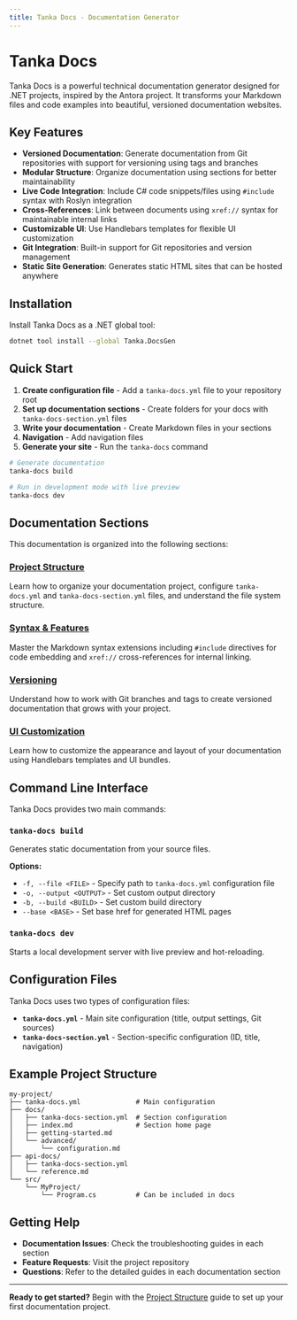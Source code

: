 ```yaml
---
title: Tanka Docs - Documentation Generator
---
```


# Tanka Docs

Tanka Docs is a powerful technical documentation generator designed for .NET projects, inspired by the Antora project. It transforms your Markdown files and code examples into beautiful, versioned documentation websites.

## Key Features

- **Versioned Documentation**: Generate documentation from Git repositories with support for versioning using tags and branches
- **Modular Structure**: Organize documentation using sections for better maintainability
- **Live Code Integration**: Include C# code snippets/files using `#include` syntax with Roslyn integration
- **Cross-References**: Link between documents using `xref://` syntax for maintainable internal links
- **Customizable UI**: Use Handlebars templates for flexible UI customization
- **Git Integration**: Built-in support for Git repositories and version management
- **Static Site Generation**: Generates static HTML sites that can be hosted anywhere

## Installation

Install Tanka Docs as a .NET global tool:

```bash
dotnet tool install --global Tanka.DocsGen
```

## Quick Start

1. **Create configuration file** - Add a `tanka-docs.yml` file to your repository root
2. **Set up documentation sections** - Create folders for your docs with `tanka-docs-section.yml` files
3. **Write your documentation** - Create Markdown files in your sections
4. **Navigation** - Add navigation files
5. **Generate your site** - Run the `tanka-docs` command

```bash
# Generate documentation
tanka-docs build

# Run in development mode with live preview
tanka-docs dev
```

## Documentation Sections

This documentation is organized into the following sections:

### [Project Structure](xref://structure:index.md)
Learn how to organize your documentation project, configure `tanka-docs.yml` and `tanka-docs-section.yml` files, and understand the file system structure.

### [Syntax & Features](xref://syntax:index.md)
Master the Markdown syntax extensions including `#include` directives for code embedding and `xref://` cross-references for internal linking.

### [Versioning](xref://versioning:index.md)
Understand how to work with Git branches and tags to create versioned documentation that grows with your project.

### [UI Customization](xref://ui:index.md)
Learn how to customize the appearance and layout of your documentation using Handlebars templates and UI bundles.

## Command Line Interface

Tanka Docs provides two main commands:

### `tanka-docs build`
Generates static documentation from your source files.

**Options:**
- `-f, --file <FILE>` - Specify path to `tanka-docs.yml` configuration file
- `-o, --output <OUTPUT>` - Set custom output directory
- `-b, --build <BUILD>` - Set custom build directory  
- `--base <BASE>` - Set base href for generated HTML pages

### `tanka-docs dev`
Starts a local development server with live preview and hot-reloading.

## Configuration Files

Tanka Docs uses two types of configuration files:

- **`tanka-docs.yml`** - Main site configuration (title, output settings, Git sources)
- **`tanka-docs-section.yml`** - Section-specific configuration (ID, title, navigation)

## Example Project Structure

```
my-project/
├── tanka-docs.yml              # Main configuration
├── docs/
│   ├── tanka-docs-section.yml  # Section configuration
│   ├── index.md                # Section home page
│   ├── getting-started.md
│   └── advanced/
│       └── configuration.md
├── api-docs/
│   ├── tanka-docs-section.yml
│   └── reference.md
└── src/
    └── MyProject/
        └── Program.cs          # Can be included in docs
```

## Getting Help

- **Documentation Issues**: Check the troubleshooting guides in each section
- **Feature Requests**: Visit the project repository
- **Questions**: Refer to the detailed guides in each documentation section

---

**Ready to get started?** Begin with the [Project Structure](xref://structure:index.md) guide to set up your first documentation project.